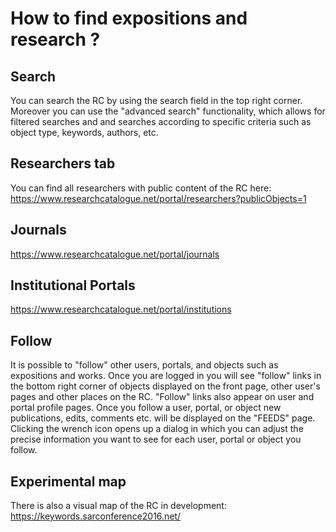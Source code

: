 # How to find expositions and research ? 

## Search

You can search the RC by using the search field in the top right
corner. Moreover you can use the "advanced search" functionality,
which allows for filtered searches and and searches according to
specific criteria such as object type, keywords, authors, etc.



## Researchers tab

You can find all researchers with public content of the RC here:
<https://www.researchcatalogue.net/portal/researchers?publicObjects=1>

## Journals

<https://www.researchcatalogue.net/portal/journals>

## Institutional Portals

<https://www.researchcatalogue.net/portal/institutions>

## Follow 

It is possible to "follow" other users, portals, and objects such as
expositions and works.  Once you are logged in you will see "follow"
links in the bottom right corner of objects displayed on the front
page, other user's pages and other places on the RC. "Follow" links
also appear on user and portal profile pages. Once you follow a user,
portal, or object new publications, edits, comments etc. will be
displayed on the "FEEDS" page. Clicking the wrench icon opens up a
dialog in which you can adjust the precise information you want to see
for each user, portal or object you follow.

## Experimental map

There is also a visual map of the RC in development:
<https://keywords.sarconference2016.net/>

